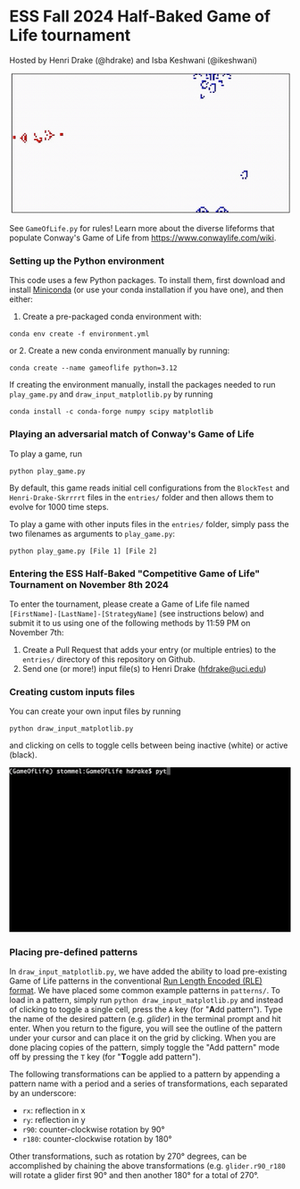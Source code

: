 # ESS Fall 2024 Half-Baked Game of Life tournament

Hosted by Henri Drake (@hdrake) and Isba Keshwani (@ikeshwani)

![Example match of the Adversarial Game of Life](movies/Messi_vs_Mothership/Messi_vs_Mothership.gif)

See ``GameOfLife.py`` for rules! Learn more about the diverse lifeforms that populate Conway's Game of Life from https://www.conwaylife.com/wiki.

### Setting up the Python environment
This code uses a few Python packages. To install them, first download and install [Miniconda](https://docs.conda.io/en/latest/miniconda.html) (or use your conda installation if you have one), and then either:

1. Create a pre-packaged conda environment with:
```shell
conda env create -f environment.yml
```
or 
2. Create a new conda environment manually by running:
```shell
conda create --name gameoflife python=3.12
```
If creating the environment manually, install the packages needed to run ``play_game.py`` and ``draw_input_matplotlib.py`` by running
```shell
conda install -c conda-forge numpy scipy matplotlib
```

### Playing an adversarial match of Conway's Game of Life
To play a game, run
```shell
python play_game.py
```
By default, this game reads initial cell configurations from the ``BlockTest`` and ``Henri-Drake-Skrrrrt`` files in the ``entries/`` folder and then allows them to evolve for 1000 time steps.

To play a game with other inputs files in the ``entries/`` folder, simply pass the two filenames as arguments to ``play_game.py``:
```shell
python play_game.py [File 1] [File 2]
```

### Entering the ESS Half-Baked "Competitive Game of Life" Tournament on November 8th 2024
To enter the tournament, please create a Game of Life file named `[FirstName]-[LastName]-[StrategyName]` (see instructions below) and submit it to us using one of the following methods by 11:59 PM on November 7th:
1. Create a Pull Request that adds your entry (or multiple entries) to the `entries/` directory of this repository on Github.
2. Send one (or more!) input file(s) to Henri Drake (hfdrake@uci.edu)

### Creating custom inputs files
You can create your own input files by running
```shell
python draw_input_matplotlib.py
```
and clicking on cells to toggle cells between being inactive (white) or active (black).

![Example creation of two configurations and a match between them!](movies/example_small.gif)

### Placing pre-defined patterns
In ```draw_input_matplotlib.py```, we have added the ability to load pre-existing Game of Life patterns in the conventional [Run Length Encoded (RLE) format](https://www.conwaylife.com/wiki/Run_Length_Encoded). We have placed some common example patterns in ``patterns/``. To load in a pattern, simply run ``python draw_input_matplotlib.py`` and instead of clicking to toggle a single cell, press the `A` key (for "**A**dd pattern"). Type the name of the desired pattern (e.g. *glider*) in the terminal prompt and hit enter. When you return to the figure, you will see the outline of the pattern under your cursor and can place it on the grid by clicking. When you are done placing copies of the pattern, simply toggle the "Add pattern" mode off by pressing the `T` key (for "**T**oggle add pattern").

The following transformations can be applied to a pattern by appending a pattern name with a period and a series of transformations, each separated by an underscore:
- `rx`: reflection in x
- `ry`: reflection in y
- `r90`: counter-clockwise rotation by 90°
- `r180`: counter-clockwise rotation by 180°

Other transformations, such as rotation by 270° degrees, can be accomplished by chaining the above transformations (e.g. `glider.r90_r180` will rotate a glider first 90° and then another 180° for a total of 270°.
